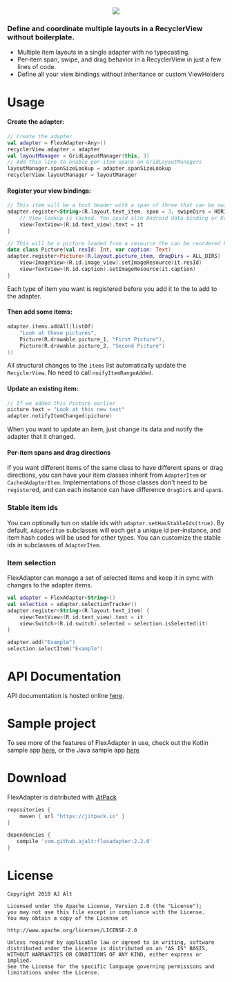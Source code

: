 <h1 align="center">
	<img src=".web/wordmark.png">
</h1>

### Define and coordinate multiple layouts in a RecyclerView  without boilerplate.

- Multiple item layouts in a single adapter with no typecasting.
- Per-item span, swipe, and drag behavior in a RecyclerView in just a few lines of code.
- Define all your view bindings without inheritance or custom ViewHolders

# Usage

#### Create the adapter:

```kotlin
// Create the adapter
val adapter = FlexAdapter<Any>()
recyclerView.adapter = adapter
val layoutManager = GridLayoutManager(this, 3)
// Add this line to enable per-item spans on GridLayoutManagers
layoutManager.spanSizeLookup = adapter.spanSizeLookup
recyclerView.layoutManager = layoutManager
```

#### Register your view bindings:

```kotlin
// This item will be a text header with a span of three that can be swiped horizontally to dismiss.
adapter.register<String>(R.layout.text_item, span = 3, swipeDirs = HORIZONTAL) {
    // View lookup is cached. You could also Android data binding or Kotlin Android Extensions instead. 
    view<TextView>(R.id.text_view).text = it
}

// This will be a picture loaded from a resource the can be reordered by dragging in any direction.
data class Picture(val resId: Int, var caption: Text)
adapter.register<Picture>(R.layout.picture_item, dragDirs = ALL_DIRS) {
    view<ImageView>(R.id.image_view).setImageResource(it.resId)
    view<TextView>(R.id.caption).setImageResource(it.caption)
}
```

Each type of item you want is registered before you add it to the to add to the adapter. 

#### Then add some items:

```kotlin
adapter.items.addAll(listOf(
    "Look at these pictures",
    Picture(R.drawable.picture_1, "First Picture"),
    Picture(R.drawable.picture_2, "Second Picture")
))
```

All structural changes to the `items` list automatically update the `RecyclerView`. No need to call
`noifyItemRangeAdded`.

#### Update an existing item:

```kotlin
// If we added this Picture earlier
picture.text = "Look at this new text"
adapter.notifyItemChanged(picture)
```

When you want to update an item, just change its data and notify the adapter that it changed.

#### Per-item spans and drag directions

If you want different items of the same class to have different spans or drag directions, you can have your
item classes inherit from `AdapterItem` or `CachedAdapterItem`. Implementations of those classes don't need to
be `register`ed, and can each instance can have difference `dragDir`s and `span`s.

### Stable item ids

You can optionally tun on stable ids with `adapter.setHasStableIds(true)`. By default, `AdapterItem`
subclasses will each get a unique id per-instance, and item hash codes will be used for other types. You can
customize the stable ids in subclasses of `AdapterItem`.

### Item selection

FlexAdapter can manage a set of selected items and keep it in sync with changes to the adapter items.

```kotlin
val adapter = FlexAdapter<String>()
val selection = adapter.selectionTracker()
adapter.register<String>(R.layout.text_item) {
    view<TextView>(R.id.text_view).text = it
    view<Switch>(R.id.switch).selected = selection.isSelected(it)
}

adapter.add("Example")
selection.selectItem("Example")
```

# API Documentation

API documentation is hosted online [here](https://jitpack.io/com/github/ajalt/flexadapter/2.2.0/javadoc/flexadapter/com.github.ajalt.flexadapter/index.html).

# Sample project

To see more of the features of FlexAdapter in use, check out the Kotlin sample app 
[here](sample/src/main/kotlin/com/github/ajalt/flexadapter/sample/MainActivity.kt),
 or the Java sample app 
[here](sample/src/main/java/com/github/ajalt/flexadapter/sample/JavaMainActivity.kt)

# Download

FlexAdapter is distributed with [JitPack](https://jitpack.io/#ajalt/flexadapter/2.2.0)

```groovy
repositories {
    maven { url "https://jitpack.io" }
}

dependencies {
   compile 'com.github.ajalt:flexadapter:2.2.0'
}
```

# License
```
Copyright 2018 AJ Alt

Licensed under the Apache License, Version 2.0 (the "License");
you may not use this file except in compliance with the License.
You may obtain a copy of the License at

http://www.apache.org/licenses/LICENSE-2.0

Unless required by applicable law or agreed to in writing, software
distributed under the License is distributed on an "AS IS" BASIS,
WITHOUT WARRANTIES OR CONDITIONS OF ANY KIND, either express or implied.
See the License for the specific language governing permissions and
limitations under the License.
```

